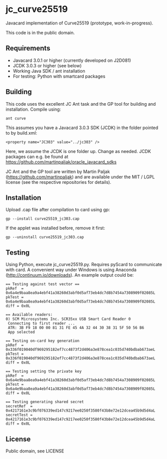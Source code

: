 # jc_curve25519

Javacard implementation of Curve25519 (prototype, work-in-progress). 

This code is in the public domain.

## Requirements
- Javacard 3.0.1 or higher (currently developed on J2D081)
- JCDK 3.0.3 or higher (see below)
- Working Java SDK / ant installation
- For testing: Python with smartcard packages

## Building
This code uses the excellent JC Ant task and the GP tool for building and installation. Compile using:
	
	ant curve
	
This assumes you have a Javacard 3.0.3 SDK (JCDK) in the folder pointed to by build.xml:

	<property name="JC303" value="../jc303" />

Here, we assume the JCDK is one folder up. Change as needed. JCDK packages can e.g. be found at https://github.com/martinpaljak/oracle_javacard_sdks

JC Ant and the GP tool are written by Martin Paljak (https://github.com/martinpaljak) and are available under the MIT / LGPL license (see the respective repositories for details).

## Installation
Upload .cap file after compilation to card using gp:

	gp --install curve25519_jc303.cap

If the applet was installed before, remove it first:

	gp --uninstall curve25519_jc303.cap	

## Testing
Using Python, execute jc_curve25519.py. Requires pyScard to communicate with card. A convenient way under Windows is using Anaconda (http://continuum.io/downloads). An example output could be:

	== Testing against test vector == 
	pkRef  = 0x6a4e9baa8ea9a4ebf41a38260d3abf0d5af73eb4dc7d8b7454a7308909f02085L
	pkTest = 0x6a4e9baa8ea9a4ebf41a38260d3abf0d5af73eb4dc7d8b7454a7308909f02085L
	diff = 0x0L

	== Available readers:
	0) SCM Microsystems Inc. SCR35xx USB Smart Card Reader 0
	 Connecting to first reader ... 
	 ATR: 3B F9 18 00 00 81 31 FE 45 4A 32 44 30 38 31 5F 50 56 B6
	 App selected

	== Testing on-card key generation
	pkRef  = 0x336f019040df969295182ef7cc4873f2d406a3e878cea1c035d740bdbab673aeL
	pkTest = 0x336f019040df969295182ef7cc4873f2d406a3e878cea1c035d740bdbab673aeL
	diff = 0x0L

	== Testing setting the private key
	pkRef  = 0x6a4e9baa8ea9a4ebf41a38260d3abf0d5af73eb4dc7d8b7454a7308909f02085L
	pkTest = 0x6a4e9baa8ea9a4ebf41a38260d3abf0d5af73eb4dc7d8b7454a7308909f02085L
	diff = 0x0L

	== Testing generating shared secret
	secretRef  = 0x4217161e3c9bf076339ed147c9217ee0250f3580f43b8e72e12dcea45b9d5d4aL
	secretTest = 0x4217161e3c9bf076339ed147c9217ee0250f3580f43b8e72e12dcea45b9d5d4aL
	diff = 0x0L

	
## License
Public domain, see LICENSE
